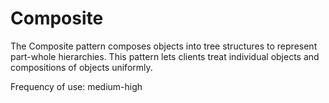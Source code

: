 # Composite

The Composite pattern composes objects into tree structures to represent part-whole hierarchies.
This pattern lets clients treat individual objects and compositions of objects uniformly.

Frequency of use: medium-high